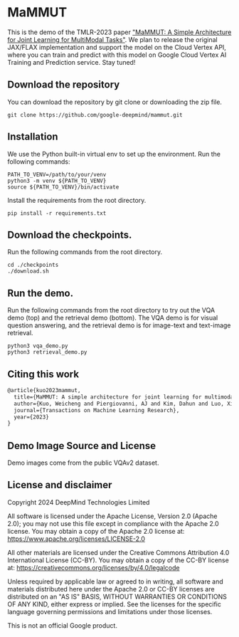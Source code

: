 # MaMMUT

This is the demo of the TMLR-2023 paper ["MaMMUT: A Simple Architecture for Joint Learning for MultiModal Tasks"](https://arxiv.org/abs/2303.16839). We plan to release the original JAX/FLAX implementation and support the model on the Cloud Vertex API, where you can train and predict with this model on Google Cloud Vertex AI Training and Prediction service. Stay tuned!

## Download the repository
You can download the repository by git clone or downloading the zip file.
```
git clone https://github.com/google-deepmind/mammut.git
```

## Installation

We use the Python built-in virtual env to set up the environment. Run the following commands:
```
PATH_TO_VENV=/path/to/your/venv
python3 -m venv ${PATH_TO_VENV}
source ${PATH_TO_VENV}/bin/activate
```

Install the requirements from the root directory.

```
pip install -r requirements.txt
```

## Download the checkpoints.
Run the following commands from the root directory.

```
cd ./checkpoints
./download.sh
```

## Run the demo.
Run the following commands from the root directory to try out the VQA demo (top) and the retrieval demo (bottom).
The VQA demo is for visual question answering, and the retrieval demo is for image-text and text-image retrieval.

```
python3 vqa_demo.py
python3 retrieval_demo.py
```

## Citing this work

```latex
@article{kuo2023mammut,
  title={MaMMUT: A simple architecture for joint learning for multimodal tasks},
  author={Kuo, Weicheng and Piergiovanni, AJ and Kim, Dahun and Luo, Xiyang and Caine, Ben and Li, Wei and Ogale, Abhijit and Zhou, Luowei and Dai, Andrew and Chen, Zhifeng and others},
  journal={Transactions on Machine Learning Research},
  year={2023}
}
```

## Demo Image Source and License

Demo images come from the public VQAv2 dataset.

## License and disclaimer

Copyright 2024 DeepMind Technologies Limited

All software is licensed under the Apache License, Version 2.0 (Apache 2.0);
you may not use this file except in compliance with the Apache 2.0 license.
You may obtain a copy of the Apache 2.0 license at:
https://www.apache.org/licenses/LICENSE-2.0

All other materials are licensed under the Creative Commons Attribution 4.0
International License (CC-BY). You may obtain a copy of the CC-BY license at:
https://creativecommons.org/licenses/by/4.0/legalcode

Unless required by applicable law or agreed to in writing, all software and
materials distributed here under the Apache 2.0 or CC-BY licenses are
distributed on an "AS IS" BASIS, WITHOUT WARRANTIES OR CONDITIONS OF ANY KIND,
either express or implied. See the licenses for the specific language governing
permissions and limitations under those licenses.

This is not an official Google product.

